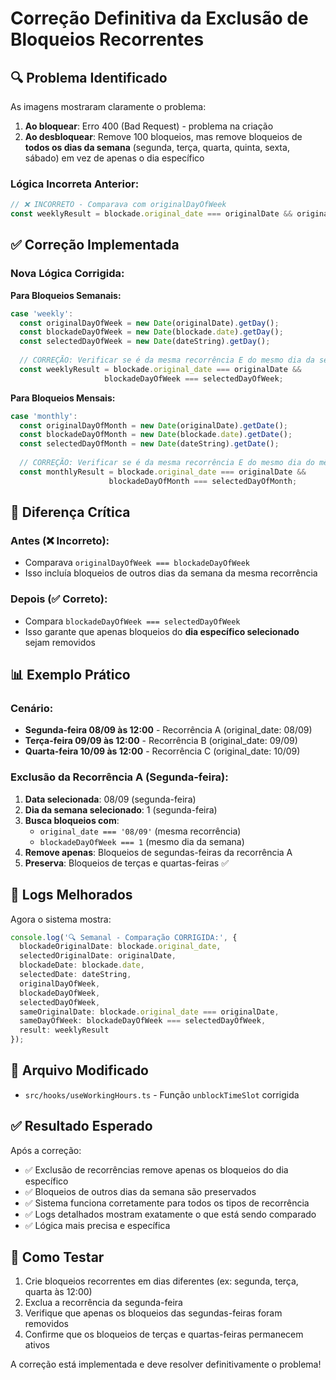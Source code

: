 # Correção Definitiva da Exclusão de Bloqueios Recorrentes

## 🔍 Problema Identificado

As imagens mostraram claramente o problema:

1. **Ao bloquear**: Erro 400 (Bad Request) - problema na criação
2. **Ao desbloquear**: Remove 100 bloqueios, mas remove bloqueios de **todos os dias da semana** (segunda, terça, quarta, quinta, sexta, sábado) em vez de apenas o dia específico

### Lógica Incorreta Anterior:
```typescript
// ❌ INCORRETO - Comparava com originalDayOfWeek
const weeklyResult = blockade.original_date === originalDate && originalDayOfWeek === blockadeDayOfWeek;
```

## ✅ Correção Implementada

### Nova Lógica Corrigida:

**Para Bloqueios Semanais:**
```typescript
case 'weekly':
  const originalDayOfWeek = new Date(originalDate).getDay();
  const blockadeDayOfWeek = new Date(blockade.date).getDay();
  const selectedDayOfWeek = new Date(dateString).getDay();
  
  // CORREÇÃO: Verificar se é da mesma recorrência E do mesmo dia da semana
  const weeklyResult = blockade.original_date === originalDate && 
                     blockadeDayOfWeek === selectedDayOfWeek;
```

**Para Bloqueios Mensais:**
```typescript
case 'monthly':
  const originalDayOfMonth = new Date(originalDate).getDate();
  const blockadeDayOfMonth = new Date(blockade.date).getDate();
  const selectedDayOfMonth = new Date(dateString).getDate();
  
  // CORREÇÃO: Verificar se é da mesma recorrência E do mesmo dia do mês
  const monthlyResult = blockade.original_date === originalDate && 
                      blockadeDayOfMonth === selectedDayOfMonth;
```

## 🎯 Diferença Crítica

### Antes (❌ Incorreto):
- Comparava `originalDayOfWeek === blockadeDayOfWeek`
- Isso incluía bloqueios de outros dias da semana da mesma recorrência

### Depois (✅ Correto):
- Compara `blockadeDayOfWeek === selectedDayOfWeek`
- Isso garante que apenas bloqueios do **dia específico selecionado** sejam removidos

## 📊 Exemplo Prático

### Cenário:
- **Segunda-feira 08/09 às 12:00** - Recorrência A (original_date: 08/09)
- **Terça-feira 09/09 às 12:00** - Recorrência B (original_date: 09/09)
- **Quarta-feira 10/09 às 12:00** - Recorrência C (original_date: 10/09)

### Exclusão da Recorrência A (Segunda-feira):
1. **Data selecionada**: 08/09 (segunda-feira)
2. **Dia da semana selecionado**: 1 (segunda-feira)
3. **Busca bloqueios com**:
   - `original_date === '08/09'` (mesma recorrência)
   - `blockadeDayOfWeek === 1` (mesmo dia da semana)
4. **Remove apenas**: Bloqueios de segundas-feiras da recorrência A
5. **Preserva**: Bloqueios de terças e quartas-feiras ✅

## 🔧 Logs Melhorados

Agora o sistema mostra:
```typescript
console.log('🔍 Semanal - Comparação CORRIGIDA:', {
  blockadeOriginalDate: blockade.original_date,
  selectedOriginalDate: originalDate,
  blockadeDate: blockade.date,
  selectedDate: dateString,
  originalDayOfWeek,
  blockadeDayOfWeek,
  selectedDayOfWeek,
  sameOriginalDate: blockade.original_date === originalDate,
  sameDayOfWeek: blockadeDayOfWeek === selectedDayOfWeek,
  result: weeklyResult
});
```

## 📁 Arquivo Modificado

- `src/hooks/useWorkingHours.ts` - Função `unblockTimeSlot` corrigida

## ✅ Resultado Esperado

Após a correção:
- ✅ Exclusão de recorrências remove apenas os bloqueios do dia específico
- ✅ Bloqueios de outros dias da semana são preservados
- ✅ Sistema funciona corretamente para todos os tipos de recorrência
- ✅ Logs detalhados mostram exatamente o que está sendo comparado
- ✅ Lógica mais precisa e específica

## 🧪 Como Testar

1. Crie bloqueios recorrentes em dias diferentes (ex: segunda, terça, quarta às 12:00)
2. Exclua a recorrência da segunda-feira
3. Verifique que apenas os bloqueios das segundas-feiras foram removidos
4. Confirme que os bloqueios de terças e quartas-feiras permanecem ativos

A correção está implementada e deve resolver definitivamente o problema!
